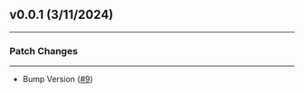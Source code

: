 ## v0.0.1 (3/11/2024)

---

### Patch Changes

---

- Bump Version ([#9](https://github.com/philipseo/actions/pull/9))
